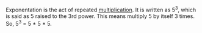 Exponentation is the act of repeated [multiplication](multiplication). It is written as 5<sup>3</sup>, which is said as 5 raised to the 3rd power. This means multiply 5 by itself 3 times. So, 5<sup>3</sup> = 5 * 5 * 5.

